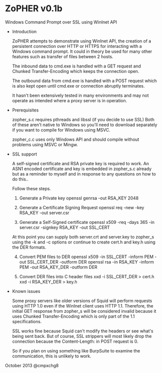 ZoPHER v0.1b
======

Windows Command Prompt over SSL using WinInet API

  + Introduction
    
    ZoPHER attempts to demonstrate using WinInet API, the creation of a 
    persistent connection over HTTP or HTTPS for interacting with a Windows
    command prompt. It could in theory be used for many other features such
    as transfer of files between 2 hosts.    
    
    The inbound data to cmd.exe is handled with a GET request and Chunked
    Transfer-Encoding which keeps the connection open.

    The outbound data from cmd.exe is handled with a POST request which is
    also kept open until cmd.exe or connection abruptly terminates.

    It hasn't been extensively tested in many environments and may not
    operate as intended where a proxy server is in operation.
  
  
  + Prerequisites
    
    zopher_s.c requires pthreads and libssl (if you decide to use SSL)
    Both of these aren't native to Windows so you'll need to download
    separately if you want to compile for Windows using MSVC.
    
    zopher_c.c uses only Windows API and should compile without problems
    using MSVC or Mingw.
    
    
  + SSL support
    
    A self-signed certificate and RSA private key is required to work.
    An ASN1 encoded certificate and key is embedded in zopher_s.c already but as
    a reminder to myself and in response to any questions on how to do this..
    
    Follow these steps.
    
      1. Generate a Private key
          openssl genrsa -out RSA_KEY 2048

      2. Generate a Certificate Signing Request
        openssl req -new -key RSA_KEY -out server.csr      
  
      3. Generate a Self-Signed certificate
        openssl x509 -req -days 365 -in server.csr -signkey RSA_KEY -out SSL_CERT

      At this point you can supply both server.crt and server.key to zopher_s
      using the -k and -c options or continue to create cert.h and key.h using
      the DER formats.

      4. Convert PEM files to DER
        openssl x509 -in SSL_CERT -inform PEM -out SSL_CERT_DER -outform DER
        openssl rsa -in RSA_KEY -inform PEM -out RSA_KEY_DER -outform DER

      5. Convert DER files into C header files
        xxd -i SSL_CERT_DER > cert.h
        xxd -i RSA_KEY_DER > key.h
       
       
  + Known issues
    
    Some proxy servers like older versions of Squid will perform requests using 
    HTTP 1.0 even if the WinInet client uses HTTP 1.1. Therefore, the initial
    GET response from zopher_s will be considered invalid because it uses
    Chunked Transfer-Encoding which is only part of the 1.1 specifications.
    
    SSL works fine because Squid can't modify the headers or see what's being sent
    back. But of course, SSL strippers will most likely drop the connection because
    the Content-Length: in POST request is 0.
    
    So if you plan on using something like BurpSuite to examine the communication, 
    this is unlikely to work.
  
  
October 2013
@cmpxchg8
